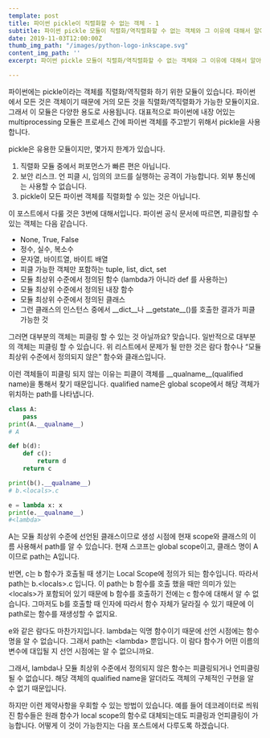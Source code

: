 ```yaml
---
template: post
title: 파이썬 pickle이 직렬화할 수 없는 객체 - 1
subtitle: 파이썬 pickle 모듈이 직렬화/역직렬화할 수 없는 객체와 그 이유에 대해서 알아봅니다.
date: 2019-11-03T12:00:00Z
thumb_img_path: "/images/python-logo-inkscape.svg"
content_img_path: ''
excerpt: 파이썬 pickle 모듈이 직렬화/역직렬화할 수 없는 객체와 그 이유에 대해서 알아봅니다.

---
```


파이썬에는 pickle이라는 객체를 직렬화/역직렬화 하기 위한 모듈이 있습니다. 파이썬에서 모든 것은 객체이기 때문에 거의 모든 것을 직렬화/역직렬화가 가능한 모듈이지요. 그래서 이 모듈은 다양한 용도로  사용됩니다.  대표적으로 파이썬에 내장 어있는 multiprocessing 모듈은 프로세스 간에 파이썬 객체를 주고받기 위해서 pickle을 사용합니다. 

 pickle은 유용한 모듈이지만,  몇가지 한계가 있습니다.

1. 직렬화 모듈 중에서 퍼포먼스가 빠른 편은 아닙니다.
2. 보안 리스크. 언 피클 시, 임의의 코드를 실행하는 공격이 가능합니다. 외부 통신에는 사용할 수 없습니다.
3. pickle이 모든 파이썬 객체를 직렬화할 수 있는 것은 아닙니다. 

이 포스트에서 다룰 것은 3번에 대해서입니다.  파이썬 공식 문서에 따르면, 피클링할 수 있는 객체는 다음 같습니다.

* None, True, False
* 정수, 실수, 복소수
* 문자열, 바이트열, 바이트 배열
* 피클 가능한 객체만 포함하는 tuple, list, dict, set
* 모듈 최상위 수준에서 정의된 함수 (lambda가 아니라 def 를 사용하는)
* 모듈 최상위 수준에서 정의된 내장 함수
* 모듈 최상위 수준에서 정의된 클래스
* 그런 클래스의 인스턴스 중에서 \_\_dict\_\_나 \_\_getstate\_\_()를 호출한 결과가 피클 가능한 것

 그러면 대부분의 객체는 피클링 할 수 있는 것 아닐까요? 맞습니다. 일반적으로  대부분의 객체는 피클링 할 수 있습니다. 위 리스트에서 문제가 될 만한 것은 람다 함수나 “모듈 최상위 수준에서 정의되지 않은” 함수와 클래스입니다.

이런 객체들이 피클링 되지 않는 이유는 피클이 객체를  \_\_qualname\_\_(qualified name)을 통해서 찾기 때문입니다.  qualified name은 global scope에서 해당 객체가 위치하는 path를 나타냅니다.  

```python
class A:
	pass
print(A.__qualname__)
# A

def b(d):
	def c():
		return d
	return c

print(b().__qualname__)
# b.<locals>.c

e = lambda x: x
print(e.__qualname__)
#<lambda>
```

 A는 모듈 최상위 수준에 선언된 클래스이므로  생성 시점에 현재 scope와 클래스의 이름 사용해서 path를 알 수 있습니다. 현재 스코프는 global scope이고,  클래스 명이 A이므로 path는 A입니다.

반면, c는 b 함수가 호출될 때 생기는 Local Scope에 정의가 되는 함수입니다. 따라서 path는 b.\<locals\>.c 입니다. 이 path는 b 함수를 호출 했을 때만 의미가 있는 \<locals\>가 포함되어 있기 때문에 b 함수를 호출하기 전에는 c 함수에 대해서 알 수 없습니다. 그마저도 b를 호출할 때 인자에 따라서 함수 자체가 달라질 수 있기 때문에 이 path로는 함수를 재생성할 수 없지요. 

 e와 같은 람다도 마찬가지입니다. lambda는 익명 함수이기 때문에 선언 시점에는 함수명을 알 수 없습니다. 그래서 path는 \<lambda\> 뿐입니다. 이 람다 함수가 어떤 이름의 변수에 대입될  지 선언 시점에는 알 수 없으니까요.

그래서, lambda나 모듈 최상위 수준에서 정의되지 않은 함수는 피클링되거나 언피클링 될 수 없습니다. 해당 객체의 qualified name을 알더라도 객체의 구체적인 구현을 알 수 없기 때문입니다.

하지만 이런 제약사항을 우회할 수 있는 방법이 있습니다. 예를 들어 데코레이터로 씌워진 함수들은 원래 함수가 local scope의 함수로 대체되는데도 피클링과 언피클링이 가능합니다. 어떻게 이 것이 가능한지는 다음 포스트에서 다루도록 하겠습니다.
